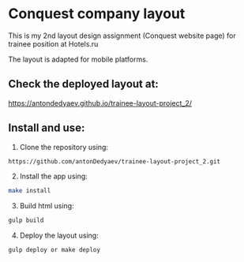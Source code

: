 # Conquest company layout

This is my 2nd layout design assignment (Conquest website page) for trainee position at Hotels.ru

The layout is adapted for mobile platforms.

## Check the deployed layout at:

https://antondedyaev.github.io/trainee-layout-project_2/

## Install and use:

1. Clone the repository using:

```sh
https://github.com/antonDedyaev/trainee-layout-project_2.git
```

2. Install the app using:

```sh
make install
```

3. Build html using:

```sh
gulp build
```

4. Deploy the layout using:

```sh
gulp deploy or make deploy
```
